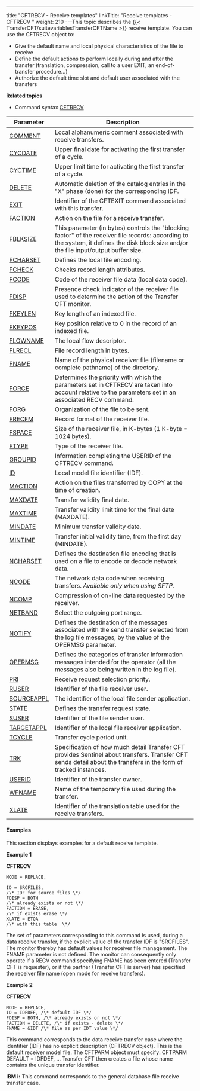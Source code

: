 ---
title: "CFTRECV  - Receive templates"
linkTitle: "Receive templates - CFTRECV "
weight: 210
---This topic describes the {{< TransferCFT/suitevariablesTransferCFTName  >}}
receive template. You can use the CFTRECV object to:

- Give the default
    name and local physical characteristics of the file to receive
- Define the default
    actions to perform locally during and after the transfer (translation,
    compression, call to a user EXIT, an end-of-transfer procedure...)
- Authorize the default
    time slot and default user associated with the transfers

****Related
topics****

- Command syntax
    [CFTRECV](../../../command_summary#CFTRECV)


| Parameter  | Description  |
| --- | --- |
| [COMMENT](../../../command_summary/parameter_intro/comment) | Local alphanumeric comment associated with receive transfers. |
| [CYCDATE](../../../command_summary/parameter_intro/cycdate) | Upper final date for activating the first transfer of a cycle. |
| [CYCTIME](../../../command_summary/parameter_intro/cyctime) | Upper limit time for activating the first transfer of a cycle. |
| [DELETE](../../../command_summary/parameter_intro/delete)  | Automatic deletion of the catalog entries in the "X" phase (done) for the corresponding IDF. |
| [EXIT](../../../command_summary/parameter_intro/exit) | Identifier of the CFTEXIT command associated with this transfer. |
| [FACTION](../../../command_summary/parameter_intro/faction) | Action on the file for a receive transfer. |
| [FBLKSIZE](../../../command_summary/parameter_intro/fblksize) | This parameter (in bytes) controls the "blocking factor" of the receiver file records: according to the system, it defines the disk block size and/or the file input/output buffer size. |
| [FCHARSET](../../../command_summary/parameter_intro/fcharset)  | Defines the local file encoding.  |
| [FCHECK](../../../command_summary/parameter_intro/fcheck) | Checks record length attributes. |
| [FCODE](../../../command_summary/parameter_intro/fcode#fcode_CFTSEND) | Code of the receiver file data (local data code). |
| [FDISP](../../../command_summary/parameter_intro/fdisp#fdisp_CFTRECV) | Presence check indicator of the receiver file used to determine the action of the Transfer CFT monitor. |
| [FKEYLEN](../../../command_summary/parameter_intro/fkeylen)  | Key length of an indexed file. |
| [FKEYPOS](../../../command_summary/parameter_intro/fkeypos#fkeypos) | Key position relative to 0 in the record of an indexed file. |
| [FLOWNAME](../../../command_summary/parameter_intro/flowname)  | The local flow descriptor.  |
| [FLRECL](../../../command_summary/parameter_intro/flrec#flrecl)  | File record length in bytes. |
| [FNAME](../../../command_summary/parameter_intro/fname#fname%20CFTSEND__CFTRECV__CFTISEND) | Name of the physical receiver file (filename or complete pathname) of the directory. |
| [FORCE](../../../command_summary/parameter_intro/force)  | Determines the priority with which the parameters set in CFTRECV are taken into account relative to the parameters set in an associated RECV command. |
| [FORG](../../../command_summary/parameter_intro/forg)  | Organization of the file to be sent. |
| [FRECFM](../../../command_summary/parameter_intro/frecfm)  | Record format of the receiver file. |
| [FSPACE](../../../command_summary/parameter_intro/fspace)  | Size of the receiver file, in K-bytes (1 K-byte = 1024 bytes). |
| [FTYPE](../../../command_summary/parameter_intro/ftype#ftype) | Type of the receiver file. |
| [GROUPID](../../../command_summary/parameter_intro/groupid) | Information completing the USERID of the CFTRECV command. |
| [ID](../../../command_summary/parameter_intro/id#id_CFTSEND)  | Local model file identifier (IDF). |
| [MACTION](../../../command_summary/parameter_intro/maction)  | Action on the files transferred by COPY at the time of creation. |
| [MAXDATE](../../../command_summary/parameter_intro/maxdate) | Transfer validity final date. |
| [MAXTIME](../../../command_summary/parameter_intro/maxtime) | Transfer validity limit time for the final date (MAXDATE). |
| [MINDATE](../../../command_summary/parameter_intro/mindate) | Minimum transfer validity date. |
| [MINTIME](../../../command_summary/parameter_intro/mintime) | Transfer initial validity time, from the first day (MINDATE). |
| [NCHARSET](../../../command_summary/parameter_intro/ncharset)  | Defines the destination file encoding that is used on a file to encode or decode network data.  |
| [NCODE](../../../command_summary/parameter_intro/ncode)  | The network data code when receiving transfers. *Available only when using SFTP.*  |
| [NCOMP](../../../command_summary/parameter_intro/ncomp) | Compression of on-line data requested by the receiver. |
| [NETBAND](../../../command_summary/parameter_intro/netband) | Select the outgoing port range. |
| [NOTIFY](../../../command_summary/parameter_intro/notify) | Defines the destination of the messages associated with the send transfer selected from the log file messages, by the value of the OPERMSG parameter. |
| [OPERMSG](../../../command_summary/parameter_intro/opermsg)  | Defines the categories of transfer information messages intended for the operator (all the messages also being written in the log file). |
| [PRI](../../../command_summary/parameter_intro/pri) | Receive request selection priority. |
| [RUSER](../../../command_summary/parameter_intro/ruser) | Identifier of the file receiver user. |
| [SOURCEAPPL](../../../command_summary/parameter_intro/sourceappl)  | The identifier of the local file sender application.  |
| [STATE](../../../command_summary/parameter_intro/state)  | Defines the transfer request state. |
| [SUSER](../../../command_summary/parameter_intro/suser)  | Identifier of the file sender user. |
| [TARGETAPPL](../../../command_summary/parameter_intro/targetappl)  | Identifier of the local file receiver application.  |
| [TCYCLE](../../../command_summary/parameter_intro/tcycle)  | Transfer cycle period unit. |
| [TRK](../../../command_summary/parameter_intro/trk)  | Specification of how much detail Transfer CFT provides Sentinel about transfers. Transfer CFT sends detail about the transfers in the form of tracked instances. |
| [USERID](../../../command_summary/parameter_intro/userid#userid_CFTRECV) | Identifier of the transfer owner. |
| [WFNAME](../../../command_summary/parameter_intro/wfname)  | Name of the temporary file used during the transfer. |
| [XLATE](../../../command_summary/parameter_intro/xlate)  | Identifier of the translation table used for the receive transfers. |


#### Examples

This section displays examples for a default receive template.

****Example 1****

****CFTRECV****

```
MODE = REPLACE,
 
ID = SRCFILES,
/\* IDF for source files \*/
FDISP = BOTH
/\* already exists or not \*/
FACTION = ERASE,
/\* if exists erase \*/
XLATE = ETOA
/\* with this table  \*/
```

The set of parameters corresponding to this command is used, during
a data receive transfer, if the explicit value of the transfer IDF is
"SRCFILES".  
The monitor thereby has default values for receiver file management. The
FNAME parameter is not defined. The monitor can consequently only operate
if a RECV command specifying FNAME has been entered (Transfer CFT is requester),
or if the partner (Transfer CFT is server) has specified the receiver
file name (open mode for receive transfers).

****Example 2****

****CFTRECV****

```
MODE = REPLACE,
ID = IDFDEF, /\* default IDF \*/
FDISP = BOTH, /\* already exists or not \*/
FACTION = DELETE, /\* if exists - delete \*/
FNAME = &IDT /\* file as per IDT value \*/
```

This command corresponds to the data receive transfer case where the
identifier (IDF) has no explicit description (CFTRECV object). This is
the default receiver model file. The CFTPARM object must specify: CFTPARM
DEFAULT = IDFDEF, ... Transfer CFT then creates a file whose name contains
the unique transfer identifier.

**IBM i:** This command corresponds
to the general database file receive transfer case.
